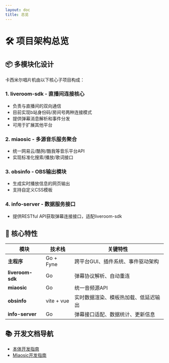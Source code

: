 ```yaml
---
layout: doc
title: 总览
---
```


# 🛠️ 项目架构总览

## 📦 多模块化设计

卡西米尔唱片机由以下核心子项目构成：

### 1. **liveroom-sdk** - 直播间连接核心
- 负责与直播间的双向通信
- 目前实现b站身份码/房间号两种连接模式
- 提供弹幕消息解析和事件分发
- 可用于扩展其他平台

### 2. **miaosic** - 多源音乐服务聚合
- 统一网易云/酷狗/酷我等音乐平台API
- 实现标准化搜索/播放/歌词接口

### 3. **obsinfo** - OBS输出模块
- 生成实时播放信息的网页输出
- 支持自定义CSS模板

### 4. **info-server** - 数据服务接口
- 提供RESTful API获取弹幕连接接口，适配liveroom-sdk

## 🔌 核心特性

| 模块 | 技术栈 | 关键特性 |
|------|--------|----------|
| **主程序** | Go + Fyne | 跨平台GUI、插件系统、事件驱动架构 |
| **liveroom-sdk** | Go | 弹幕协议解析、自动重连 |
| **miaosic** | Go | 统一音频源API |
| **obsinfo** | vite + vue | 实时数据渲染、模板热加载、低延迟输出 |
| **info-server** | Go | 弹幕接口适配、数据统计、更新信息 |

## 📚 开发文档导航
- [本体开发指南](./main/index.md)  
- [Miaosic开发指南](./miaosic/index.md)  